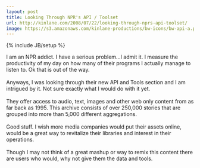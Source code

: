 ```yaml
---
layout: post
title: Looking Through NPR's API / Toolset
url: http://kinlane.com/2008/07/22/looking-through-nprs-api-toolset/
image: https://s3.amazonaws.com/kinlane-productions/bw-icons/bw-api-a.png
---
```

{% include JB/setup %}
<p>
     I am an NPR addict. I have a serious problem...I admit it. I measure the productivity of my day on how many of their programs I actually manage to listen to. Ok that is out of the way.
     <br />
     <br />
     Anyways, I was looking through their new API and Tools section and I am intrigued by it. Not sure exactly what I would do with it yet.
     <br />
     <br />
     They offer access to audio, text, images and other web only content from as far back as 1995. This archive consists of over 250,000 stories that are grouped into more than 5,000 different aggregations.
     <br />
     <br />
     Good stuff. I wish more media companies would put their assets online, would be a great way to revitalize their libraries and interest in their operations.
     <br />
     <br />
     Though I may not think of a great mashup or way to remix this content there are users who would, why not give them the data and tools.
</p>